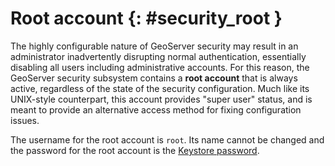 # Root account {: #security_root }

The highly configurable nature of GeoServer security may result in an administrator inadvertently disrupting normal authentication, essentially disabling all users including administrative accounts. For this reason, the GeoServer security subsystem contains a **root account** that is always active, regardless of the state of the security configuration. Much like its UNIX-style counterpart, this account provides "super user" status, and is meant to provide an alternative access method for fixing configuration issues.

The username for the root account is `root`. Its name cannot be changed and the password for the root account is the [Keystore password](passwd.md#security_master_passwd).
